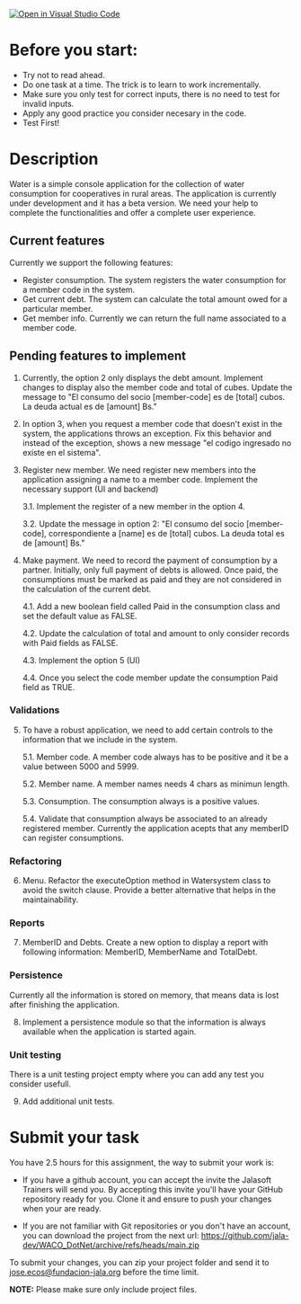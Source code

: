 [![Open in Visual Studio Code](https://classroom.github.com/assets/open-in-vscode-c66648af7eb3fe8bc4f294546bfd86ef473780cde1dea487d3c4ff354943c9ae.svg)](https://classroom.github.com/online_ide?assignment_repo_id=8387538&assignment_repo_type=AssignmentRepo)
# Before you start:
* Try not to read ahead.
* Do one task at a time. The trick is to learn to work incrementally.
* Make sure you only test for correct inputs, there is no need to test for invalid inputs.
* Apply any good practice you consider necesary in the code.
* Test First!

# Description
Water is a simple console application for the collection of water consumption for cooperatives in rural areas. The application is currently under development and it has a beta version.
We need your help to complete the functionalities and offer a complete user experience.
 
## Current features
Currently we support the following features:
* Register consumption. The system registers the water consumption for a member code in the system.  
* Get current debt. The system can calculate the total amount owed for a particular member. 
* Get member info. Currently we can return the full name associated to a member code. 

## Pending features to implement
1. Currently, the option 2 only displays the debt amount. Implement changes to display also the member code and total of cubes. Update the message to "El consumo del socio [member-code] es de [total] cubos. La deuda actual es de [amount] Bs."
2. In option 3, when you request a member code that doesn't exist in the system, the applications throws an exception. Fix this behavior and instead of the exception, shows a new message "el codigo ingresado no existe en el sistema".
3. Register new member. We need register new members into the application assigning a name to a member code. Implement the necessary support (UI and backend)
   
    3.1. Implement the register of a new member in the option 4.

    3.2. Update the message in option 2: "El consumo del socio [member-code], correspondiente a [name] es de [total] cubos. La deuda total es de [amount] Bs."

4. Make payment. We need to record the payment of consumption by a partner. Initially, only full payment of debts is allowed. Once paid, the consumptions must be marked as paid and they are not considered in the calculation of the current debt.
   
    4.1. Add a new boolean field called Paid in the consumption class and set the default value as FALSE.

    4.2. Update the calculation of total and amount to only consider records with Paid fields as FALSE.

    4.3. Implement the option 5 (UI)

    4.4. Once you select the code member update the consumption Paid field as TRUE.

### Validations
5. To have a robust application, we need to add certain controls to the information that we include in the system.

    5.1. Member code. A member code always has to be positive and it be a value between 5000 and 5999.

    5.2. Member name. A member names needs 4 chars as minimun length.

    5.3. Consumption. The consumption always is a positive values.

    5.4. Validate that consumption always be associated to an already registered member. Currently the application acepts that any memberID can register consumptions.
     
### Refactoring

6. Menu. Refactor the executeOption method in Watersystem class to avoid the switch clause. Provide a better alternative that helps in the maintainability.

### Reports

7. MemberID and Debts. Create a new option to display a report with following information: MemberID, MemberName and TotalDebt.

### Persistence
Currently all the information is stored on memory, that means data is lost after finishing the application. 

8. Implement a persistence module so that the information is always available when the application is started again.

### Unit testing
There is a unit testing project empty where you can add any test you consider usefull.

9. Add additional unit tests.

# Submit your task
You have 2.5 hours for this assignment, the way to submit your work is:
 * If you have a github account, you can accept the invite the Jalasoft Trainers will send you. By accepting this invite you'll have your GitHub repository ready for you. Clone it and ensure to push your changes when your are ready.
 
 * If you are not familiar with Git repositories or you don't have an account, you can download the project from the next url:
 https://github.com/jala-dev/WACO_DotNet/archive/refs/heads/main.zip
 
 To submit your changes, you can zip your project folder and send it to jose.ecos@fundacion-jala.org before the time limit.
 
 **NOTE:** Please make sure only include project files. 